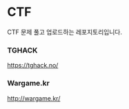 # CTF

CTF 문제 풀고 업로드하는 레포지토리입니다.

### TGHACK
<https://tghack.no/>

### Wargame.kr
<http://wargame.kr/>
